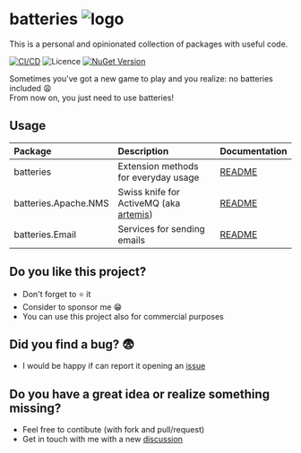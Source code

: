 # batteries ![logo](https://raw.githubusercontent.com/gammasoft/fatcow/refs/heads/master/32x32/battery_charge.png)
 
This is a personal and opinionated collection of packages with useful code.

[![CI/CD](https://github.com/fbarresi/batteries/actions/workflows/build-pipeline.yml/badge.svg)](https://github.com/fbarresi/batteries/actions/workflows/build-pipeline.yml)
![Licence](https://img.shields.io/github/license/fbarresi/batteries.svg)
[![NuGet Version](https://img.shields.io/nuget/vpre/batteries)](https://www.nuget.org/packages/batteries/)

Sometimes you've got a new game to play and you realize: no batteries included 😩
<br/>From now on, you just need to use batteries!

## Usage

| Package   | Description | Documentation |
| :-----    | :---        |:---           |
| batteries | Extension methods for everyday usage| [README](https://github.com/fbarresi/batteries/tree/main/batteries)   |
| batteries.Apache.NMS| Swiss knife for ActiveMQ (aka [artemis](https://activemq.apache.org/components/artemis/https://activemq.apache.org/components/artemis/))|[README](https://github.com/fbarresi/batteries/tree/main/batteries.Apache.NMS)|
| batteries.Email| Services for sending emails|[README](https://github.com/fbarresi/batteries/tree/main/batteries.Email)|

## Do you like this project?

- Don't forget to ⭐ it
- Consider to sponsor me 😁
- You can use this project also for commercial purposes

## Did you find a bug? 😨

- I would be happy if can report it opening an [issue](https://github.com/fbarresi/batteries/issues/new?template=Blank+issue)

## Do you have a great idea or realize something missing?

- Feel free to contibute (with fork and pull/request)
- Get in touch with me with a new [discussion](https://github.com/fbarresi/Sharp7/discussions/new?category=ideas)
